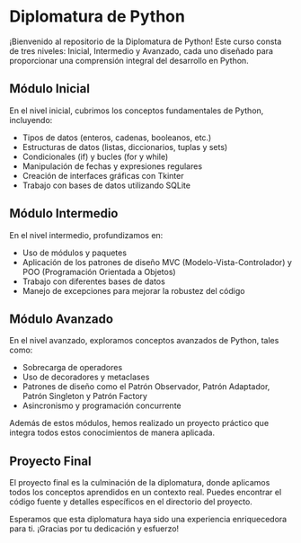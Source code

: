 # Diplomatura de Python

¡Bienvenido al repositorio de la Diplomatura de Python! Este curso consta de tres niveles: Inicial, Intermedio y Avanzado, cada uno diseñado para proporcionar una comprensión integral del desarrollo en Python.

## Módulo Inicial

En el nivel inicial, cubrimos los conceptos fundamentales de Python, incluyendo:

- Tipos de datos (enteros, cadenas, booleanos, etc.)
- Estructuras de datos (listas, diccionarios, tuplas y sets)
- Condicionales (if) y bucles (for y while)
- Manipulación de fechas y expresiones regulares
- Creación de interfaces gráficas con Tkinter
- Trabajo con bases de datos utilizando SQLite

## Módulo Intermedio

En el nivel intermedio, profundizamos en:

- Uso de módulos y paquetes
- Aplicación de los patrones de diseño MVC (Modelo-Vista-Controlador) y POO (Programación Orientada a Objetos)
- Trabajo con diferentes bases de datos
- Manejo de excepciones para mejorar la robustez del código

## Módulo Avanzado

En el nivel avanzado, exploramos conceptos avanzados de Python, tales como:

- Sobrecarga de operadores
- Uso de decoradores y metaclases
- Patrones de diseño como el Patrón Observador, Patrón Adaptador, Patrón Singleton y Patrón Factory
- Asincronismo y programación concurrente

Además de estos módulos, hemos realizado un proyecto práctico que integra todos estos conocimientos de manera aplicada.

## Proyecto Final

El proyecto final es la culminación de la diplomatura, donde aplicamos todos los conceptos aprendidos en un contexto real. Puedes encontrar el código fuente y detalles específicos en el directorio del proyecto.

Esperamos que esta diplomatura haya sido una experiencia enriquecedora para ti. ¡Gracias por tu dedicación y esfuerzo!

